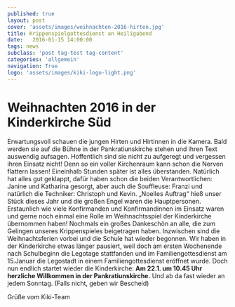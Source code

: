 ```yaml
---
published: true
layout: post
cover: 'assets/images/weihnachten-2016-hirten.jpg'
title: Krippenspielgottesdienst an Heiligabend
date:   2016-01-15 14:00:00
tags: news
subclass: 'post tag-test tag-content'
categories: 'allgemein'
navigation: True
logo: 'assets/images/kiki-logo-light.png'
---
```


# Weihnachten 2016 in der Kinderkirche Süd
Erwartungsvoll schauen die jungen Hirten und Hirtinnen in die Kamera. Bald werden sie auf die Bühne in der Pankratiunskirche stehen und ihren Text auswendig aufsagen. Hoffentlich sind sie nicht zu aufgeregt und vergessen ihren Einsatz nicht! Denn so ein voller Kirchenraum kann schon die Nerven flattern lassen! Eineinhalb Stunden später ist alles überstanden. Natürlich hat alles gut geklappt, dafür haben schon die beiden Verantwortlichen: Janine und Katharina gesorgt, aber auch die Souffleuse: Franzi und natürlich die Techniker: Christoph und Kevin.
„Noelles Auftrag“ hieß unser Stück dieses Jahr und die großen Engel waren die Hauptpersonen. Erstaunlich wie viele Konfirmanden und Konfirmandinnen im Einsatz waren und gerne noch einmal eine Rolle im Weihnachtsspiel der Kinderkirche übernommen haben! Nochmals ein großes Dankeschön an alle, die zum Gelingen unseres Krippenspieles beigetragen haben.
Inzwischen sind die Weihnachtsferien vorbei und die Schule hat wieder begonnen. Wir haben in der Kinderkirche etwas länger pausiert, weil doch am ersten Wochenende nach Schulbeginn die Legotage stattfanden und im Familiengottesdienst am 15.Januar die Legostadt in einem Familiengottesdienst eröffnet wurde.
Doch nun endlich startet wieder die Kinderkirche: **Am 22.1. um 10.45 Uhr herzliche Willkommen in der Pankratiunskirche.** Und ab da fast wieder an jedem Sonntag. (Falls nicht, geben wir Bescheid)


Grüße vom Kiki-Team
